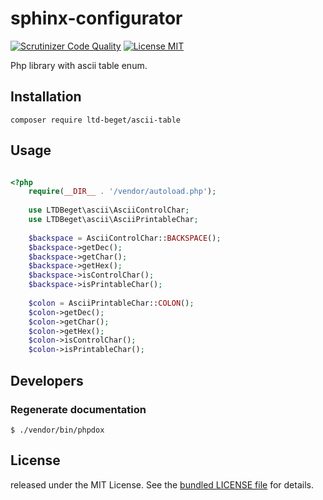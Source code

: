 # sphinx-configurator

[![Scrutinizer Code Quality](https://scrutinizer-ci.com/g/LTD-Beget/ascii-table/badges/quality-score.png?b=master)](https://scrutinizer-ci.com/g/LTD-Beget/ascii-table/?branch=master)
[![License MIT](http://img.shields.io/badge/license-MIT-blue.svg?style=flat)](https://github.com/voksiv/sphinx-configurator/blob/master/LICENSE)

Php library with ascii table enum.

## Installation

```shell
composer require ltd-beget/ascii-table
```

## Usage
```php

<?php
    require(__DIR__ . '/vendor/autoload.php');
    
    use LTDBeget\ascii\AsciiControlChar;
    use LTDBeget\ascii\AsciiPrintableChar;
    
    $backspace = AsciiControlChar::BACKSPACE();
    $backspace->getDec();
    $backspace->getChar();
    $backspace->getHex();
    $backspace->isControlChar();
    $backspace->isPrintableChar();
    
    $colon = AsciiPrintableChar::COLON();
    $colon->getDec();
    $colon->getChar();
    $colon->getHex();
    $colon->isControlChar();
    $colon->isPrintableChar();
```
## Developers
### Regenerate documentation
```shell
$ ./vendor/bin/phpdox
```

## License
released under the MIT License.
See the [bundled LICENSE file](LICENSE) for details.
